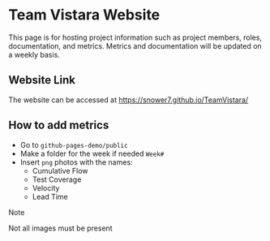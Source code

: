 # Team Vistara Website

This page is for hosting project information such as project members, roles, documentation, and metrics. 
Metrics and documentation will be updated on a weekly basis.


## Website Link

The website can be accessed at https://snower7.github.io/TeamVistara/

## How to add metrics

* Go to `github-pages-demo/public`
* Make a folder for the week if needed `Week#`
* Insert `png` photos with the names:
    * Cumulative Flow
    * Test Coverage
    * Velocity
    * Lead Time

> [!NOTE]
> Not all images must be present